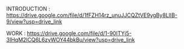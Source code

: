INTRODUCTION : https://drive.google.com/file/d/1fFZH14rz_unuJJCQZtVE9ygBy8LlIB-9/view?usp=drive_link

WORK : https://drive.google.com/file/d/1-90ITYj5-3IHqM2lCQ6L6zyWOY44bkBu/view?usp=drive_link

